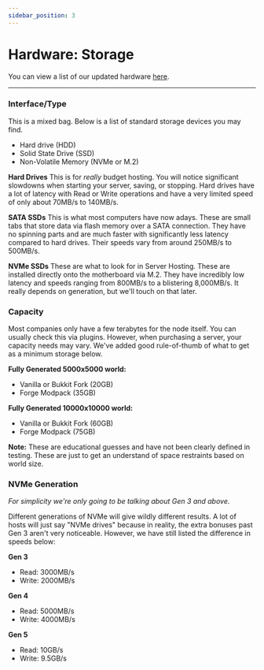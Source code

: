 ```yaml
---
sidebar_position: 3
---
```


# Hardware: Storage
You can view a list of our updated hardware [here](https://asteroidhost.com/company/hardware).

---

### Interface/Type
This is a mixed bag. Below is a list of standard storage devices you may find.
- Hard drive (HDD)
- Solid State Drive (SSD)
- Non-Volatile Memory (NVMe or M.2)

**Hard Drives**
This is for *really* budget hosting. You will notice significant slowdowns when starting your server, saving, or stopping. Hard drives have a lot of latency with Read or Write operations and have a very limited speed of only about 70MB/s to 140MB/s.

**SATA SSDs**
This is what most computers have now adays. These are small tabs that store data via flash memory over a SATA connection. They have no spinning parts and are much faster with significantly less latency compared to hard drives. Their speeds vary from around 250MB/s to 500MB/s.

**NVMe SSDs**
These are what to look for in Server Hosting. These are installed directly onto the motherboard via M.2. They have incredibly low latency and speeds ranging from 800MB/s to a blistering 8,000MB/s. It really depends on generation, but we'll touch on that later.


### Capacity
Most companies only have a few terabytes for the node itself. You can usually check this via plugins. However, when purchasing a server, your capacity needs may vary. We've added good rule-of-thumb of what to get as a minimum storage below.

**Fully Generated 5000x5000 world:**
- Vanilla or Bukkit Fork (20GB)
- Forge Modpack (35GB)

**Fully Generated 10000x10000 world:**
- Vanilla or Bukkit Fork (60GB)
- Forge Modpack (75GB)

**Note:** These are educational guesses and have not been clearly defined in testing. These are just to get an understand of space restraints based on world size.

### NVMe Generation
*For simplicity we're only going to be talking about Gen 3 and above.*

Different generations of NVMe will give wildly different results. A lot of hosts will just say "NVMe drives" because in reality, the extra bonuses past Gen 3 aren't very noticeable. However, we have still listed the difference in speeds below:

**Gen 3**
 - Read: 3000MB/s
 - Write: 2000MB/s

**Gen 4**
 - Read: 5000MB/s
 - Write: 4000MB/s

**Gen 5**
 - Read: 10GB/s
 - Write: 9.5GB/s